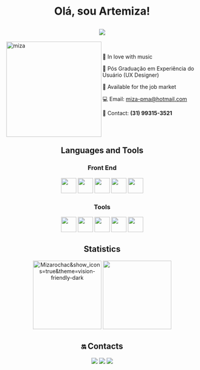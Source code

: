 
 <h1 align="center"> Olá, sou Artemiza!</h1>
 
<h2 align="center">
<img src="https://readme-typing-svg.demolab.com?font=Fira+Code&pause=1000&color=1C6B94&center=true&vCenter=true&width=500&lines=+UX/Designer-Front-End"/> 
</h2>

<img align="left" width="250" alt="miza" src="https://user-images.githubusercontent.com/88461178/208158345-2df85e01-77cc-479e-897f-b52c84d8f76e.gif"/>

<br>

 🎼   In love with music

 🏫  Pós Graduação em Experiência do Usuário (UX Designer)

 🚀    Available for the job market
 
 💻    Email: miza-pma@hotmail.com    
 
 📱    Contact: **(31) 99315-3521**


<br></bh>
<br>

<h2 align="center">Languages and Tools</h2>

<h3 align="center">Front End</h3>
  <p align="center">
    <img height="40" width="40" src="https://cdn.simpleicons.org/html5/1C6B94"/> 
    <img height="40" width="40" src="https://cdn.simpleicons.org/css/1C6B94" /> 
    <img height="40" width="40" src="https://cdn.simpleicons.org/javascript/1C6B94"/> 
    <img height="40" width="40" src="https://cdn.simpleicons.org/bootstrap/1C6B94"/>
    <img height="40" width="40" src="https://cdn.simpleicons.org/jquery/1C6B94"/>
   </p>


<h3 align="center">Tools</h3>
  <p align="center">
     <img height="40" width="40" src="https://cdn.simpleicons.org/figma/1C6B94"/>
     <img height="40" width="40" src="https://cdn.simpleicons.org/framer/1C6B94"/>    
     <img height="40" width="40" src="https://cdn.simpleicons.org/github/1C6B94"/>
     <img height="40" width="40" src="https://cdn.simpleicons.org/trello/1C6B94"/>
     <img height="40" width="40" src="https://cdn.simpleicons.org/notion/1C6B94"/>
  
  </p>

<h2 align="center">Statistics</h2>

<div align="center">
<img height="180em" src="https://github-readme-stats.vercel.app/api?username=Mizarocha&show_icons=true&theme=vision-friendly-dark" alt="Mizarochac&show_icons=true&theme=vision-friendly-dark" alt="Mizarocha's stats"/> 
<img height="180em" src="https://github-readme-stats.vercel.app/api/top-langs/?username=Mizarocha&layout=compact&langs_count=7&theme=vision-friendly-dark"/>
 </di>
 
 <br>
 
## 🔛 Contacts

  <a href="https://www.linkedin.com/in/artemiza-rocha/a" target="_blank"><img src="https://img.shields.io/badge/-LinkedIn-%230077B5?style=for-the-badge&logo=linkedin&logoColor=white" target="_blank"></a> 
  <a href="https://github.com/Mizarocha" target="_blank"><img src="https://img.shields.io/badge/-GITHUB-080707?style=for-the-badge&logo=github&logoColor=white" target="_blank"></a>
   <a href="https://www.behance.net/artemizarocha" target="_blank"><img src="https://img.shields.io/badge/-Behance-E52b86?style=for-the-badge&logo=bahance&logoColor=white" target="_blank"></a>

<br><br>
 
